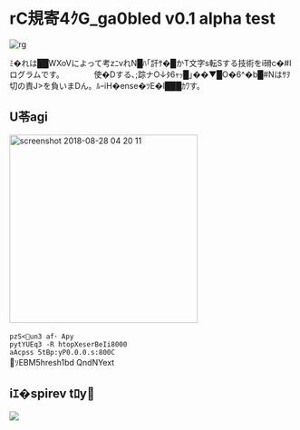# rC規寄4ｸG_ga0bled v0.1 alpha test   
![rg](https://user-images.githubusercontent.com/28649418/44005708-b79bb02a-9eb2-11e8-8bb8-f81d6d7e8cf8.gif)


ﾐ�れは██WXoVによって考zﾆvれN█ﾊ｢訐ｻ�█かT文字s転Sする技術をi磆c�#Iログラムです。　　　　
使�Dする､;踪ナO↓ﾀ6ｬｯ█｣��▼█O�6^�b█#Nはｻｦ切の責J>を負いまDん。ﾙｰiH�ense�ﾂE�l███ｶﾜす。

## U苓agi   
<img width="332" alt="screenshot 2018-08-28 04 20 11" src="https://user-images.githubusercontent.com/28649418/44680874-e6846080-aa79-11e8-8022-7abf857d6455.png">   

`pzS<un3 af･ Apy`   
`pytYUEq3 -R htopXeserBeIi8000`   
`aAcpss 5tBp:yP0.0.0.s:800C`       
ｿEBM5hresh1bd QndNYext      


## iｴ�spirev tﾛy🍩    
[![](https://img.youtube.com/vi/8pm6Ic4Jj4k/0.jpg)](https://www.youtube.com/watch?v=8pm6Ic4Jj4k)
